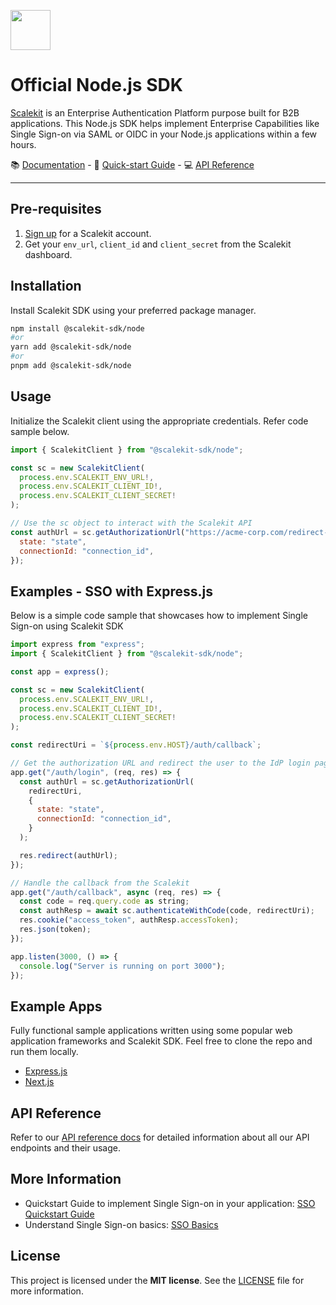 <p align="left">
  <a href="https://scalekit.com" target="_blank" rel="noopener noreferrer">
    <picture>
      <img src="https://cdn.scalekit.cloud/v1/scalekit-logo-dark.svg" height="64">
    </picture>
  </a>
  <br/>
</p>

# Official Node.js SDK
<a href="https://scalekit.com" target="_blank" rel="noopener noreferrer">Scalekit</a> is an Enterprise Authentication Platform purpose built for B2B applications. This Node.js SDK helps implement Enterprise Capabilities like Single Sign-on via SAML or OIDC in your Node.js applications within a few hours.

<div>
📚 <a target="_blank" href="https://docs.scalekit.com">Documentation</a> - 🚀 <a target="_blank" href="https://docs.scalekit.com">Quick-start Guide</a> - 💻 <a target="_blank" href="https://docs.scalekit.com/apis">API Reference</a>
</div>
<hr />

## Pre-requisites

1. [Sign up](https://scalekit.com) for a Scalekit account.
2. Get your ```env_url```, ```client_id``` and ```client_secret``` from the Scalekit dashboard.

## Installation

Install Scalekit SDK using your preferred package manager. 

```sh
npm install @scalekit-sdk/node
#or
yarn add @scalekit-sdk/node
#or
pnpm add @scalekit-sdk/node
```

## Usage

Initialize the Scalekit client using the appropriate credentials. Refer code sample below.

```javascript
import { ScalekitClient } from "@scalekit-sdk/node";

const sc = new ScalekitClient(
  process.env.SCALEKIT_ENV_URL!,
  process.env.SCALEKIT_CLIENT_ID!,
  process.env.SCALEKIT_CLIENT_SECRET!
);

// Use the sc object to interact with the Scalekit API
const authUrl = sc.getAuthorizationUrl("https://acme-corp.com/redirect-uri", {
  state: "state",
  connectionId: "connection_id",
});

```

## Examples - SSO with Express.js

Below is a simple code sample that showcases how to implement Single Sign-on using Scalekit SDK

```javascript
import express from "express";
import { ScalekitClient } from "@scalekit-sdk/node";

const app = express();

const sc = new ScalekitClient(
  process.env.SCALEKIT_ENV_URL!,
  process.env.SCALEKIT_CLIENT_ID!,
  process.env.SCALEKIT_CLIENT_SECRET!
);

const redirectUri = `${process.env.HOST}/auth/callback`;

// Get the authorization URL and redirect the user to the IdP login page
app.get("/auth/login", (req, res) => {
  const authUrl = sc.getAuthorizationUrl(
    redirectUri, 
    {
      state: "state",
      connectionId: "connection_id",
    }
  );

  res.redirect(authUrl);
});

// Handle the callback from the Scalekit 
app.get("/auth/callback", async (req, res) => {
  const code = req.query.code as string;
  const authResp = await sc.authenticateWithCode(code, redirectUri);
  res.cookie("access_token", authResp.accessToken);
  res.json(token);
});

app.listen(3000, () => {
  console.log("Server is running on port 3000");
});
```

## Example Apps  

Fully functional sample applications written using some popular web application frameworks and Scalekit SDK. Feel free to clone the repo and run them locally.

- [Express.js](https://github.com/scalekit-inc/scalekit-express-example.git)
- [Next.js](https://github.com/scalekit-inc/scalekit-nextjs-example.git)

## API Reference

Refer to our [API reference docs](https://docs.scalekit.com/apis) for detailed information about all our API endpoints and their usage.

## More Information

- Quickstart Guide to implement Single Sign-on in your application: [SSO Quickstart Guide](https://docs.scalekit.com)
- Understand Single Sign-on basics: [SSO Basics](https://docs.scalekit.com/best-practices/single-sign-on)

## License

This project is licensed under the **MIT license**.
See the [LICENSE](LICENSE) file for more information.

